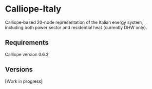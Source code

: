 # Calliope-Italy
Calliope-based 20-node representation of the Italian energy system, including both power sector and residential heat (currently DHW only).

## Requirements
Calliope version 0.6.3

## Versions
[Work in progress]
